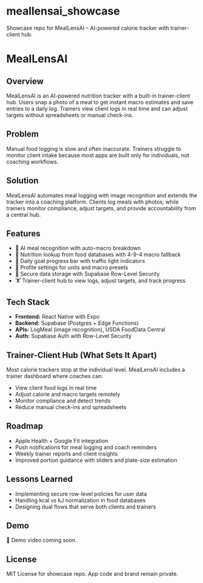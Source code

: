 # meallensai_showcase
Showcase repo for MealLensAI – AI-powered calorie tracker with trainer-client hub.
# MealLensAI

## Overview
MealLensAI is an AI-powered nutrition tracker with a built-in trainer-client hub. Users snap a photo of a meal to get instant macro estimates and save entries to a daily log. Trainers view client logs in real time and can adjust targets without spreadsheets or manual check-ins.

## Problem
Manual food logging is slow and often inaccurate. Trainers struggle to monitor client intake because most apps are built only for individuals, not coaching workflows.

## Solution
MealLensAI automates meal logging with image recognition and extends the tracker into a coaching platform. Clients log meals with photos, while trainers monitor compliance, adjust targets, and provide accountability from a central hub.

## Features
- 📸 AI meal recognition with auto-macro breakdown  
- 🔢 Nutrition lookup from food databases with 4-9-4 macro fallback  
- 🎯 Daily goal progress bar with traffic light indicators  
- 👤 Profile settings for units and macro presets  
- 🔐 Secure data storage with Supabase Row-Level Security  
- 🏋️ Trainer-client hub to view logs, adjust targets, and track progress  

## Tech Stack
- **Frontend:** React Native with Expo  
- **Backend:** Supabase (Postgres + Edge Functions)  
- **APIs:** LogMeal (image recognition), USDA FoodData Central  
- **Auth:** Supabase Auth with Row-Level Security  

## Trainer-Client Hub (What Sets It Apart)
Most calorie trackers stop at the individual level. MealLensAI includes a trainer dashboard where coaches can:  
- View client food logs in real time  
- Adjust calorie and macro targets remotely  
- Monitor compliance and detect trends  
- Reduce manual check-ins and spreadsheets  

## Roadmap
- Apple Health + Google Fit integration  
- Push notifications for meal logging and coach reminders  
- Weekly trainer reports and client insights  
- Improved portion guidance with sliders and plate-size estimation  

## Lessons Learned
- Implementing secure row-level policies for user data  
- Handling kcal vs kJ normalization in food databases  
- Designing dual flows that serve both clients and trainers  

## Demo
🎥 Demo video coming soon.  

## License
MIT License for showcase repo. App code and brand remain private.
